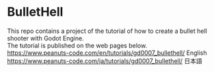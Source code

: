 # BulletHell
This repo contains a project of the tutorial of how to create a bullet hell shooter with Godot Engine.<br>
The tutorial is published on the web pages below.<br>
https://www.peanuts-code.com/en/tutorials/gd0007_bullethell/ English<br>
https://www.peanuts-code.com/ja/tutorials/gd0007_bullethell/ 日本語<br>

